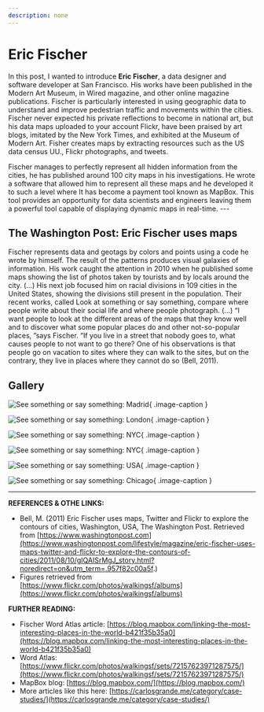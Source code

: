 ```yaml
---
description: none
---
```


# Eric Fischer

In this post, I wanted to introduce **Eric Fischer**, a data designer and software developer at San Francisco. His works have been published in the Modern Art Museum, in Wired magazine, and other online magazine publications. Fischer is particularly interested in using geographic data to understand and improve pedestrian traffic and movements within the cities. Fischer never expected his private reflections to become in national art, but his data maps uploaded to your account Flickr, have been praised by art blogs, imitated by the New York Times, and exhibited at the Museum of Modern Art. Fisher creates maps by extracting resources such as the US data census UU., Flickr photographs, and tweets.

Fischer manages to perfectly represent all hidden information from the cities, he has published around 100 city maps in his investigations. He wrote a software that allowed him to represent all these maps and he developed it to such a level where It has become a payment tool known as MapBox. This tool provides an opportunity for data scientists and engineers leaving them a powerful tool capable of displaying dynamic maps in real-time. ---

## The Washington Post: Eric Fischer uses maps

Fischer represents data and geotags by colors and points using a code he wrote by himself. The result of the patterns produces visual galaxies of information. His work caught the attention in 2010 when he published some maps showing the list of photos taken by tourists and by locals around the city. (...) His next job focused him on racial divisions in 109 cities in the United States, showing the divisions still present in the population. Their recent works, called Look at something or say something, compare where people write about their social life and where people photograph. (...) “I want people to look at the different areas of the maps that they know well and to discover what some popular places do and other not-so-popular places, ”says Fischer. “If you live in a street that nobody goes to, what causes people to not want to go there? One of his observations is that people go on vacation to sites where they can walk to the sites, but on the contrary, they live in places where they cannot do so (Bell, 2011).

## Gallery

<div class="gallery grid-2 effect-zoom" markdown>

![See something or say something: Madrid](../../assets/images/references/fischer-madrid.jpg){ .image-caption }

![See something or say something: London](../../assets/images/references/fischer-london.jpg){ .image-caption }

![See something or say something: NYC](../../assets/images/references/fischer-nyc-2.jpg){ .image-caption }

![See something or say something: NYC](../../assets/images/references/fischer-nyc.jpg){ .image-caption }

![See something or say something: USA](../../assets/images/references/fischer-usa.jpg){ .image-caption }

![See something or say something: Chicago](../../assets/images/references/fischer-chicago-2010.jpg){ .image-caption }


</div>

---

**REFERENCES & OTHE LINKS:**

- Bell, M. (2011) Eric Fischer uses maps, Twitter and Flickr to explore the contours of cities, Washington, USA, The Washington Post. Retrieved from [https://www.washingtonpost.com](https://www.washingtonpost.com/lifestyle/magazine/eric-fischer-uses-maps-twitter-and-flickr-to-explore-the-contours-of-cities/2011/08/10/gIQAISrMgJ_story.html?noredirect=on&utm_term=.957f82c00a5f.)
- Figures retrieved from [https://www.flickr.com/photos/walkingsf/albums](https://www.flickr.com/photos/walkingsf/albums)

**FURTHER READING:**

- Fischer Word Atlas article: [https://blog.mapbox.com/linking-the-most-interesting-places-in-the-world-b421f35b35a0](https://blog.mapbox.com/linking-the-most-interesting-places-in-the-world-b421f35b35a0)
- Word Atlas: [https://www.flickr.com/photos/walkingsf/sets/72157623971287575/](https://www.flickr.com/photos/walkingsf/sets/72157623971287575/)
- MapBox blog: [https://blog.mapbox.com/](https://blog.mapbox.com/)
- More articles like this here: [https://carlosgrande.me/category/case-studies/](https://carlosgrande.me/category/case-studies/)